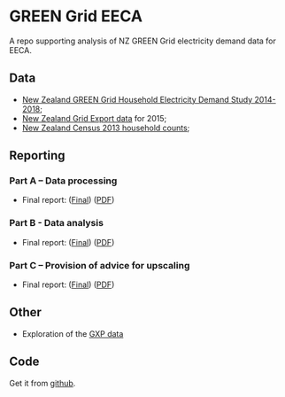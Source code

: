 # GREEN Grid EECA
A repo supporting analysis of NZ GREEN Grid electricity demand data for EECA.

## Data

 * [New Zealand GREEN Grid Household Electricity Demand Study 2014-2018](http://reshare.ukdataservice.ac.uk/853334/);
 * [New Zealand Grid Export data](https://www.emi.ea.govt.nz/Wholesale/Datasets/Metered_data/Grid_export) for 2015;
 * [New Zealand Census 2013 household counts](http://nzdotstat.stats.govt.nz/wbos/Index.aspx);

## Reporting

### Part A – Data processing

 * Final report: ([Final](partA_dataProcessingReport_v1.0_Final.html)) ([PDF]())

### Part B - Data analysis

 * Final report: ([Final](partB_dataAnalysisReport_v2.1_Final.html)) ([PDF]())

### Part C – Provision of advice for upscaling 

 * Final report: ([Final](partC_upscalingAdvice_v1.0_Final.html)) ([PDF]())

## Other

 * Exploration of the [GXP data](gxpReport_v0.5.html)
 
## Code

Get it from [github](https://github.com/CfSOtago/GREENGridEECA).